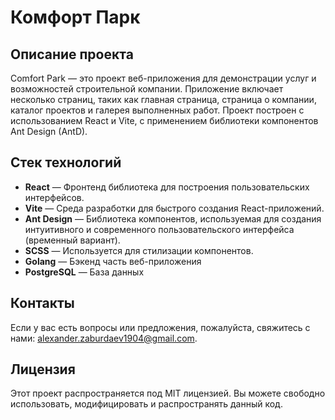 # Комфорт Парк

## Описание проекта
Comfort Park — это проект веб-приложения для демонстрации услуг и возможностей строительной компании. Приложение включает несколько страниц, таких как главная страница, страница о компании, каталог проектов и галерея выполненных работ. Проект построен с использованием React и Vite, с применением библиотеки компонентов Ant Design (AntD).

## Стек технологий
- **React** — Фронтенд библиотека для построения пользовательских интерфейсов.
- **Vite** — Среда разработки для быстрого создания React-приложений.
- **Ant Design** — Библиотека компонентов, используемая для создания интуитивного и современного пользовательского интерфейса (временный вариант).
- **SCSS** — Используется для стилизации компонентов.
- **Golang** — Бэкенд часть веб-приложения
- **PostgreSQL** — База данных

## Контакты
Если у вас есть вопросы или предложения, пожалуйста, свяжитесь с нами: [alexander.zaburdaev1904@gmail.com](mailto:alexander.zaburdaev1904@gmail.com).

## Лицензия
Этот проект распространяется под MIT лицензией. Вы можете свободно использовать, модифицировать и распространять данный код.

